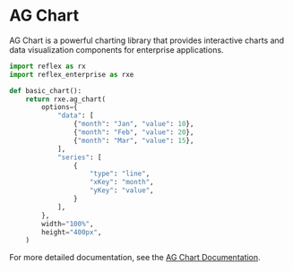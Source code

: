 # AG Chart

AG Chart is a powerful charting library that provides interactive charts and data visualization components for enterprise applications.

```python demo exec toggle
import reflex as rx
import reflex_enterprise as rxe

def basic_chart():
    return rxe.ag_chart(
        options={
            "data": [
                {"month": "Jan", "value": 10},
                {"month": "Feb", "value": 20},
                {"month": "Mar", "value": 15},
            ],
            "series": [
                {
                    "type": "line",
                    "xKey": "month",
                    "yKey": "value",
                }
            ],
        },
        width="100%",
        height="400px",
    )
```

For more detailed documentation, see the [AG Chart Documentation](https://charts.ag-grid.com/).